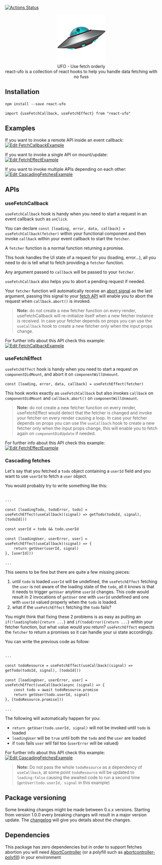 [![Actions Status](https://github.com/marcellomontemagno/react-ufo/workflows/CI/badge.svg)](https://github.com/marcellomontemagno/react-ufo/actions)

<p align="center">
  <img alt="ufo" src='ufo.png'/>
  <br/>
  UFO - Use fetch orderly
  <br/>
  react-ufo is a collection of react hooks to help you handle data fetching with no fuss
</p>

## Installation

`npm install --save react-ufo`

`import {useFetchCallback, useFetchEffect} from "react-ufo"`

## Examples

If you want to invoke a remote API inside an event callback: [![Edit FetchCallbackExample](https://codesandbox.io/static/img/play-codesandbox.svg)](https://codesandbox.io/s/fetchcallbackexample-bezg7?fontsize=14&hidenavigation=1&theme=dark)

If you want to invoke a single API on mount/update: [![Edit FetchEffectExample](https://codesandbox.io/static/img/play-codesandbox.svg)](https://codesandbox.io/s/fetcheffectexample-hnnp8?fontsize=14&hidenavigation=1&theme=dark)

If you want to invoke multiple APIs depending on each other: [![Edit CascadingFetchesExample](https://codesandbox.io/static/img/play-codesandbox.svg)](https://codesandbox.io/s/ancient-frost-n9oyk?fontsize=14&hidenavigation=1&theme=dark)

## APIs

### useFetchCallback

`useFetchCallback` hook is handy when you need to start a request in an event callback such as `onClick`.

You can declare `const [loading, error, data, callback] = useFetchCallback(fetcher)` within your functional component and then invoke `callback` within your event callback to start the `fetcher`. 

A `fetcher` function is a normal function returning a promise.

This hook handles the UI state of a request for you (loading, error...), all you need to do is tell what to fetch providing a `fetcher` function.

Any argument passed to `callback` will be passed to your `fetcher`.

`useFetchCallback` also helps you to abort a pending request if needed.

Your `fetcher` function will automatically receive an [abort signal](https://developer.mozilla.org/en-US/docs/Web/API/AbortSignal) as the last argument, passing this signal to your [fetch API](https://developer.mozilla.org/en-US/docs/Web/API/Fetch_API) will enable you to abort the request when `callback.abort()` is invoked. 

> **Note:**
> do not create a new fetcher function on every render, useFetchCallback will re-initialize itself when a new fetcher instance is received. In case your fetcher depends on props you can use the `useCallback` hook to create a new fetcher only when the input props change. 

For further info about this API check this example: [![Edit FetchCallbackExample](https://codesandbox.io/static/img/play-codesandbox.svg)](https://codesandbox.io/s/fetchcallbackexample-bezg7?fontsize=14&hidenavigation=1&theme=dark)

### useFetchEffect

`useFetchEffect` hook is handy when you need to start a request on `componentDidMount`, and abort it on `componentWillUnmount`.

`const [loading, error, data, callback] = useFetchEffect(fetcher)`

This hook works exactly as `useFetchCallback` but also invokes `callback` on `componentDidMount` and `callback.abort()` on `componentWillUnmount`.

> **Note:**
> do not create a new fetcher function on every render, useFetchEffect would detect that the fetcher is changed and invoke your fetcher on every render causing a loop.
> In case your fetcher depends on props you can use the `useCallback` hook to create a new fetcher only when the input props change, this will enable you to fetch again on `componentDidUpdate` if needed.  

For further info about this API check this example: [![Edit FetchEffectExample](https://codesandbox.io/static/img/play-codesandbox.svg)](https://codesandbox.io/s/fetcheffectexample-hnnp8?fontsize=14&hidenavigation=1&theme=dark)

### Cascading fetches

Let's say that you fetched a `todo` object containing a `userId` field and you want to use `userId` to fetch a `user` object.

You would probably try to write something like this:

```

...

const [loadingTodo, todoError, todo] = useFetchEffect(useCallback((signal) => getTodo(todoId, signal), [todoId]))

const userId = todo && todo.userId

const [loadingUser, userError, user] = useFetchEffect(useCallback((signal) => {
    return getUser(userId, signal)
}, [userId]))

...

```

This seems to be fine but there are quite a few missing pieces:

1) until `todo` is loaded `userId` will be undefined, the `useFetchEffect` fetching the `user` is not aware of the loading state of the `todo`, all it knows is that it needs to trigger `getUser` anytime `userId` changes. This code would result in 2 invocations of `getUser` one with `userId` undefined and one with `userId` valued properly when the `todo` is loaded.
2) what if the `useFetchEffect` fetching the `todo` fails? 

You might think that fixing these 2 problems is as easy as putting an `if(!loadingTodo){return ...}` and `if(todoError){return ...}` within your fetcher function, but what value would you return? `useFetchEffect` expects the `fetcher` to return a promises so it can handle your ui state accordingly.
 
You can write the previous code as follow:

```

...

const todoResource = useFetchEffect(useCallback((signal) => getTodo(todoId, signal), [todoId]))

const [loadingUser, userError, user] = useFetchEffect(useCallback(async (signal) => {
    const todo = await todoResource.promise
    return getUser(todo.userId, signal)
}, [todoResource.promise]))

...

```

The following will automatically happen for you:

- `return getUser(todo.userId, signal)` will not be invoked until `todo` is loaded
- `loadingUser` will be `true` until both the `todo` and the `user` are loaded
- if `todo` fails `user` will fail too (`userError` will be valued)

For further info about this API check this example:  [![Edit CascadingFetchesExample](https://codesandbox.io/static/img/play-codesandbox.svg)](https://codesandbox.io/s/ancient-frost-n9oyk?fontsize=14&hidenavigation=1&theme=dark)

> **Note:**
> Do not pass the whole `todoResource` as a dependency of `useCallback`, at some point `todoResource` will be updated to `loading:false` causing the awaited code to run a second time (`getUser(todo.userId, signal` in this example)

## Package versioning

Some breaking changes might be made between 0.x.x versions.
Starting from version 1.0.0 every breaking changes will result in a major version update.
The [changelog](https://github.com/marcellomontemagno/react-ufo/releases) will give you details about the changes.
  
## Dependencies

This package has zero dependencies but in order to support fetches abortion you will need  <a href="https://developer.mozilla.org/en-US/docs/Web/API/AbortController" target="_blank">AbortController</a> (or a polyfill such as <a href="https://www.npmjs.com/package/abortcontroller-polyfill" target="_blank">abortcontroller-polyfill</a>) in your environment